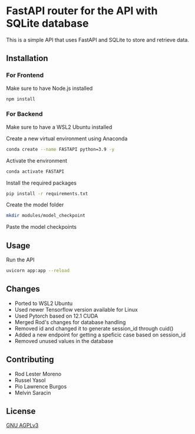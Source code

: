 # FastAPI router for the API with SQLite database

This is a simple API that uses FastAPI and SQLite to store and retrieve data.



## Installation


### For Frontend

Make sure to have Node.js installed

```bash
npm install
```


### For Backend

Make sure to have a WSL2 Ubuntu installed 

Create a new virtual environment using Anaconda

```bash
conda create --name FASTAPI python=3.9 -y
```


Activate the environment

```bash
conda activate FASTAPI
```


Install the required packages

```bash
pip install -r requirements.txt
```


Create the model folder
    
```bash
mkdir modules/model_checkpoint
```

Paste the model checkpoints



## Usage

Run the API

```bash
uvicorn app:app --reload
```



## Changes

- Ported to WSL2 Ubuntu
- Used newer Tensorflow version available for Linux
- Used Pytorch based on 12.1 CUDA
- Merged Rod's changes for database handling
- Removed id and changed it to generate session_id through cuid()
- Added a new endpoint for getting a speficic case based on session_id
- Removed unused values in the database



## Contributing

- Rod Lester Moreno
- Russel Yasol
- Pio Lawrence Burgos
- Melvin Saracin

## License
[GNU AGPLv3](https://choosealicense.com/licenses/agpl-3.0/)
